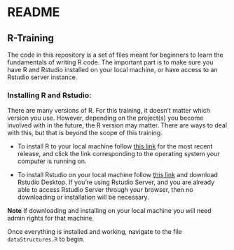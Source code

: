 README
================

## R-Training

The code in this repository is a set of files meant for beginners to
learn the fundamentals of writing R code. The important part is to make
sure you have R and Rstudio installed on your local machine, or have
access to an Rstudio server instance.

### Installing R and Rstudio:

There are many versions of R. For this training, it doesn’t matter which
version you use. However, depending on the project(s) you become
involved with in the future, the R version may matter. There are ways to
deal with this, but that is beyond the scope of this training.

-   To install R to your local machine follow [this
    link](https://cran.r-project.org/) for the most recent release, and
    click the link corresponding to the operating system your computer
    is running on.

-   To install Rstudio on your local machine follow [this
    link](https://www.rstudio.com/products/rstudio/download/) and
    download Rstudio Desktop. If you’re using Rstudio Server, and you
    are already able to access Rstudio Server through your browser, then
    no downloading or installation will be necessary.

**Note** If downloading and installing on your local machine you will
need admin rights for that machine.

Once everything is installed and working, navigate to the file
`dataStructures.R` to begin.
